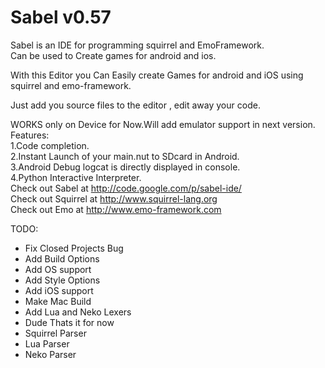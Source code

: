 Sabel v0.57
=====

Sabel is an IDE for programming squirrel and EmoFramework.  
Can be used to Create games for android and ios.  

With this Editor you Can Easily create Games for android and iOS using squirrel and emo-framework.  

Just add you source files to the editor , edit away your code.  

WORKS only on Device for Now.Will add emulator support in next version.  
Features:  
1.Code completion.  
2.Instant Launch of your main.nut to SDcard in Android.  
3.Android Debug logcat is directly displayed in console.   
4.Python Interactive Interpreter.  
Check out Sabel at http://code.google.com/p/sabel-ide/  
Check out Squirrel at http://www.squirrel-lang.org  
Check out Emo at http://www.emo-framework.com  

TODO:
- Fix Closed Projects Bug  
- Add Build Options  
- Add OS support  
- Add Style Options  
- Add iOS support  
- Make Mac Build  
- Add Lua and Neko Lexers  
- Dude Thats it for now  
- Squirrel Parser  
- Lua Parser  
- Neko Parser  